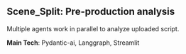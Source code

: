 ## Scene_Split: Pre-production analysis

Multiple agents work in parallel to analyze uploaded script.

**Main Tech**: Pydantic-ai, Langgraph, Streamlit
